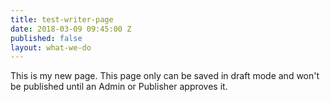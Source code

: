 ```yaml
---
title: test-writer-page
date: 2018-03-09 09:45:00 Z
published: false
layout: what-we-do
---
```


This is my new page. This page only can be saved in draft mode and won't be published until an Admin or Publisher approves it.